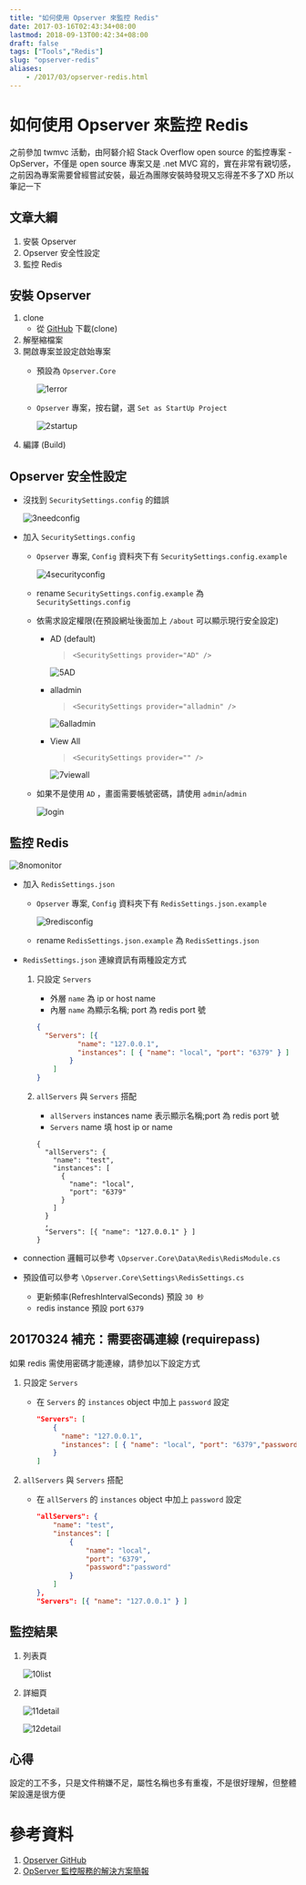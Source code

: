 ```yaml
---
title: "如何使用 Opserver 來監控 Redis"
date: 2017-03-16T02:43:34+08:00
lastmod: 2018-09-13T00:42:34+08:00
draft: false
tags: ["Tools","Redis"]
slug: "opserver-redis"
aliases:
    - /2017/03/opserver-redis.html
---
```

# 如何使用 Opserver 來監控 Redis
之前參加 twmvc 活動，由阿砮介紹 Stack Overflow open source 的監控專案 - OpServer，不僅是 open source 專案又是 .net MVC 寫的，實在非常有親切感，之前因為專案需要曾經嘗試安裝，最近為團隊安裝時發現又忘得差不多了XD 所以筆記一下

## 文章大綱
1. 安裝 Opserver
2. Opserver 安全性設定
3. 監控 Redis


## 安裝 Opserver
1. clone 
    - 從 [GitHub](https://github.com/opserver/Opserver) 下載(clone)
2. 解壓縮檔案
3. 開啟專案並設定啟始專案
    - 預設為 `Opserver.Core`
        
        ![1error](https://cloud.githubusercontent.com/assets/3851540/21705712/88ede1d0-d3fc-11e6-837c-d05d9d84f8cb.png)
    - `Opserver` 專案，按右鍵，選 `Set as StartUp Project`
        
        ![2startup](https://cloud.githubusercontent.com/assets/3851540/21705710/88ed648a-d3fc-11e6-9034-5ad2b8e8c919.png)
4. 編譯 (Build)

## Opserver 安全性設定
- 沒找到 `SecuritySettings.config` 的錯誤
    
    ![3needconfig](https://cloud.githubusercontent.com/assets/3851540/21705708/88ab5a7c-d3fc-11e6-8b10-761fff9a2b89.png)
- 加入 `SecuritySettings.config`
    - `Opserver` 專案, `Config` 資料夾下有 `SecuritySettings.config.example`
        
        ![4securityconfig](https://cloud.githubusercontent.com/assets/3851540/21705714/88f073f0-d3fc-11e6-8d50-5c2448184ad6.png)   
    - rename `SecuritySettings.config.example` 為 `SecuritySettings.config`
    - 依需求設定權限(在預設網址後面加上 `/about` 可以顯示現行安全設定)
        - AD (default)
            
            >`<SecuritySettings provider="AD" />` 

            ![5AD](https://cloud.githubusercontent.com/assets/3851540/21705716/89100170-d3fc-11e6-9dc7-8b3576ba93b4.png)
        - alladmin
            
            >`<SecuritySettings provider="alladmin" />`
            
            ![6alladmin](https://cloud.githubusercontent.com/assets/3851540/21705715/88f40ab0-d3fc-11e6-96bf-c8d44582fac3.png)
        - View All
            >`<SecuritySettings provider="" />`
            
            ![7viewall](https://cloud.githubusercontent.com/assets/3851540/21705717/89103334-d3fc-11e6-8a9b-b024b7c8e224.png)
    - 如果不是使用 `AD` ，畫面需要帳號密碼，請使用 `admin`/`admin`
        
        ![login](https://cloud.githubusercontent.com/assets/3851540/26041694/7a9ec8c2-3961-11e7-881c-b62d45245d6b.png)
## 監控 Redis

![8nomonitor](https://cloud.githubusercontent.com/assets/3851540/21705718/89124a5c-d3fc-11e6-96b7-0e12d6e4ecd5.png)

- 加入 `RedisSettings.json`
    - `Opserver` 專案, `Config` 資料夾下有 `RedisSettings.json.example`
        
        ![9redisconfig](https://cloud.githubusercontent.com/assets/3851540/21705709/88ccacfe-d3fc-11e6-877a-c12845224bb6.png)   
    - rename `RedisSettings.json.example` 為 `RedisSettings.json`
- `RedisSettings.json` 連線資訊有兩種設定方式
    1. 只設定 `Servers`
        - 外層 `name` 為 ip or host name
        - 內層 `name` 為顯示名稱; port 為 redis port 號
        
        ```json
        {
          "Servers": [{
                  "name": "127.0.0.1",
                  "instances": [ { "name": "local", "port": "6379" } ]
                }
            ]
        }
        ```
    2. `allServers` 與 `Servers` 搭配
        - `allServers` instances name 表示顯示名稱;port 為 redis port 號
        - `Servers` name 填 host ip or name
        ```
        {
          "allServers": {
            "name": "test",
            "instances": [
              {
                "name": "local",
                "port": "6379"
              }
            ]
          }
          ,
          "Servers": [{ "name": "127.0.0.1" } ]
        }
        ```
- connection 邏輯可以參考 `\Opserver.Core\Data\Redis\RedisModule.cs`

- 預設值可以參考 `\Opserver.Core\Settings\RedisSettings.cs`
    - 更新頻率(RefreshIntervalSeconds) 預設 `30 秒`
    - redis instance 預設 port `6379`

## 20170324 補充：需要密碼連線 (requirepass)
如果 redis 需使用密碼才能連線，請參加以下設定方式
1. 只設定 `Servers`
    - 在 `Servers` 的 `instances` object 中加上 `password` 設定
        
        ```json
        "Servers": [
            {
              "name": "127.0.0.1",
              "instances": [ { "name": "local", "port": "6379","password":"password" } ]
            }
        ]
        ```
2. `allServers` 與 `Servers` 搭配
    - 在 `allServers` 的 `instances` object 中加上 `password` 設定
        
        ```json
        "allServers": {
            "name": "test",
            "instances": [
    			{
    				"name": "local",
    				"port": "6379",
    				"password":"password"
                }
            ]
        },
        "Servers": [{ "name": "127.0.0.1" } ]
        ```

## 監控結果
1. 列表頁
    
    ![10list](https://cloud.githubusercontent.com/assets/3851540/21705711/88ed353c-d3fc-11e6-9975-6281be4901f8.png) 
2. 詳細頁
    
    ![11detail](https://cloud.githubusercontent.com/assets/3851540/21705713/88edd35c-d3fc-11e6-8af8-e71e7e01294a.png) 
  
    ![12detail](https://cloud.githubusercontent.com/assets/3851540/21837148/b71e6a5a-d804-11e6-86b5-a3038184fc81.png)

## 心得
設定的工不多，只是文件稍嫌不足，屬性名稱也多有重複，不是很好理解，但整體架設還是很方便


# 參考資料
1. [Opserver GitHub](https://github.com/opserver/Opserver)
2. [OpServer 監控服務的解決方案簡報](https://dotblogs.com.tw/wuanunet/2015/11/27/introduce_stackoverflow_opserver_for_twmvc19)